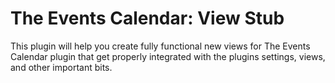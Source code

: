 The Events Calendar: View Stub
======================

This plugin will help you create fully functional new views for The Events Calendar plugin that get properly integrated with the plugins settings, views, and other important bits.
